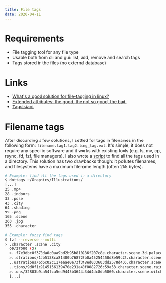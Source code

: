 ```yaml
---
title: File tags
date: 2020-04-11
---
```


# Requirements

* File tagging tool for any file type
* Usable both from cli and gui: list, add, remove and search tags
* Tags stored in the files (no external database)

# Links

* [What's a good solution for file-tagging in linux?](https://superuser.com/questions/81563/whats-a-good-solution-for-file-tagging-in-linux)
* [Extended attributes: the good, the not so good, the bad.](https://www.lesbonscomptes.com/pages/extattrs.html)
* [Tagsistant](https://www.tagsistant.net/)

# Filename tags

After discarding a few solutions, I settled for tags in filenames in the following form: `filename.tag1.tag2.long_tag.ext`. It's simple, it does not require any specific software and it works with existing tools (e.g. ls, mv, cp, rsync, fd, fzf, file managers).  I also wrote a [script](https://gitlab.com/Obsidienne/dotfiles/-/blob/cdd67a5cfab5ad5446a020578a165efa402c4bf5/user/bin/dottags) to find all the tags used in a directory. This solution has two drawbacks though: it pollutes filenames, and filesystems have a maximum filename length (often 255 bytes).

```sh
# Example: find all the tags used in a directory
$ dottags ~/Graphics/Illustrations/
[...]
25 .mp4
28 .indoors
33 .pose
43 .city
64 .shading
99 .png
165 .scene
263 .jpg
355 .character
```

```sh
# Example: fuzzy find tags
$ fzf --reverse --multi
> .character .scene .city
  69/27688 (3)
  >..f7e3dbc0f370da0c0aa9bd2b95b810286f207c8e.character.scene.3d.palace.city.jpg
  >..strations/1db5138ca81480b768727b0a45254450d8e59c72.character.scene.city.jpg
  ..ustrations/6d6c02c117eaae0e73f348ed033603dd2578d436.character.scene.city.jpg
  ..tions/9d0f1c9145156139470e231a40f0082726c59a53.character.scene.rain.city.jpg
  >..ons/32803b9ca54fca5ed9445b3644c34d4dc8db5860.character.scene.witch.city.jpg
  [...]
```
